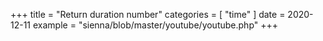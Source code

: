 +++
title = "Return duration number"
categories = [ "time" ]
date = 2020-12-11
example = "sienna/blob/master/youtube/youtube.php"
+++
